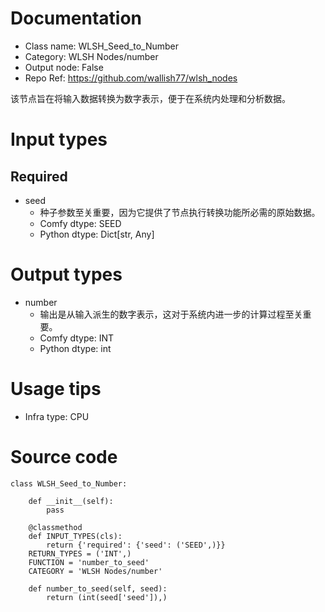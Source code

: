 # Documentation
- Class name: WLSH_Seed_to_Number
- Category: WLSH Nodes/number
- Output node: False
- Repo Ref: https://github.com/wallish77/wlsh_nodes

该节点旨在将输入数据转换为数字表示，便于在系统内处理和分析数据。

# Input types
## Required
- seed
    - 种子参数至关重要，因为它提供了节点执行转换功能所必需的原始数据。
    - Comfy dtype: SEED
    - Python dtype: Dict[str, Any]

# Output types
- number
    - 输出是从输入派生的数字表示，这对于系统内进一步的计算过程至关重要。
    - Comfy dtype: INT
    - Python dtype: int

# Usage tips
- Infra type: CPU

# Source code
```
class WLSH_Seed_to_Number:

    def __init__(self):
        pass

    @classmethod
    def INPUT_TYPES(cls):
        return {'required': {'seed': ('SEED',)}}
    RETURN_TYPES = ('INT',)
    FUNCTION = 'number_to_seed'
    CATEGORY = 'WLSH Nodes/number'

    def number_to_seed(self, seed):
        return (int(seed['seed']),)
```